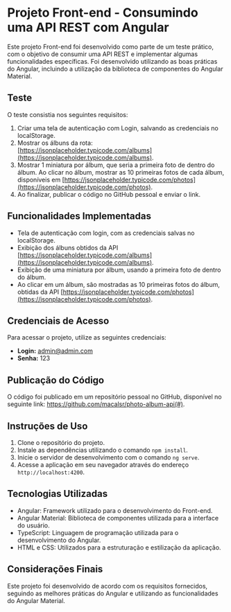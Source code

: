 # Projeto Front-end - Consumindo uma API REST com Angular

Este projeto Front-end foi desenvolvido como parte de um teste prático, com o objetivo de consumir uma API REST e implementar algumas funcionalidades específicas. Foi desenvolvido utilizando as boas práticas do Angular, incluindo a utilização da biblioteca de componentes do Angular Material.

## Teste

O teste consistia nos seguintes requisitos:

1. Criar uma tela de autenticação com Login, salvando as credenciais no localStorage.
2. Mostrar os álbuns da rota: [https://jsonplaceholder.typicode.com/albums](https://jsonplaceholder.typicode.com/albums).
3. Mostrar 1 miniatura por álbum, que seria a primeira foto de dentro do álbum. Ao clicar no álbum, mostrar as 10 primeiras fotos de cada álbum, disponíveis em [https://jsonplaceholder.typicode.com/photos](https://jsonplaceholder.typicode.com/photos).
4. Ao finalizar, publicar o código no GitHub pessoal e enviar o link.

## Funcionalidades Implementadas

- Tela de autenticação com login, com as credenciais salvas no localStorage.
- Exibição dos álbuns obtidos da API [https://jsonplaceholder.typicode.com/albums](https://jsonplaceholder.typicode.com/albums).
- Exibição de uma miniatura por álbum, usando a primeira foto de dentro do álbum.
- Ao clicar em um álbum, são mostradas as 10 primeiras fotos do álbum, obtidas da API [https://jsonplaceholder.typicode.com/photos](https://jsonplaceholder.typicode.com/photos).

## Credenciais de Acesso

Para acessar o projeto, utilize as seguintes credenciais:

- **Login:** admin@admin.com
- **Senha:** 123

## Publicação do Código

O código foi publicado em um repositório pessoal no GitHub, disponível no seguinte link: https://github.com/macalsr/photo-album-api(#).

## Instruções de Uso

1. Clone o repositório do projeto.
2. Instale as dependências utilizando o comando `npm install`.
3. Inicie o servidor de desenvolvimento com o comando `ng serve`.
4. Acesse a aplicação em seu navegador através do endereço `http://localhost:4200`.

## Tecnologias Utilizadas

- Angular: Framework utilizado para o desenvolvimento do Front-end.
- Angular Material: Biblioteca de componentes utilizada para a interface do usuário.
- TypeScript: Linguagem de programação utilizada para o desenvolvimento do Angular.
- HTML e CSS: Utilizados para a estruturação e estilização da aplicação.

## Considerações Finais

Este projeto foi desenvolvido de acordo com os requisitos fornecidos, seguindo as melhores práticas do Angular e utilizando as funcionalidades do Angular Material.
